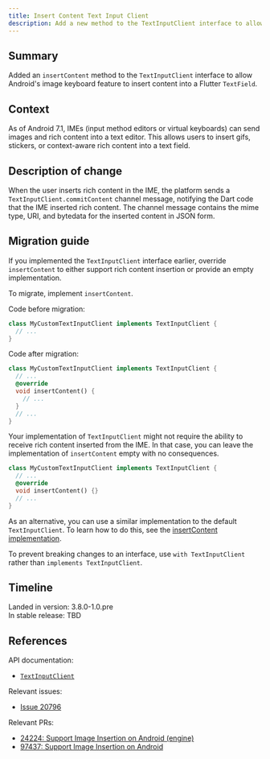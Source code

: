 ```yaml
---
title: Insert Content Text Input Client
description: Add a new method to the TextInputClient interface to allow Android virtual keyboards to insert rich content into Flutter TextFields. 
---
```


## Summary

Added an `insertContent` method to the `TextInputClient` interface to allow Android's image keyboard
feature to insert content into a Flutter `TextField`.

## Context

As of Android 7.1, IMEs (input method editors or virtual keyboards) can send
images and rich content into a text editor. This allows users to insert gifs,
stickers, or context-aware rich content into a text field.

## Description of change

When the user inserts rich content in the IME, the platform sends a `TextInputClient.commitContent`
channel message, notifying the Dart code that the IME inserted rich content.
The channel message contains the mime type, URI, and bytedata for the inserted content in JSON form.

## Migration guide

If you implemented the `TextInputClient` interface earlier, override
`insertContent` to either support rich content insertion or provide an empty implementation.

To migrate, implement `insertContent`.

Code before migration:

<!-- skip -->
```dart
class MyCustomTextInputClient implements TextInputClient {
  // ...
}
```

Code after migration:

<!-- skip -->
```dart
class MyCustomTextInputClient implements TextInputClient {
  // ...
  @override
  void insertContent() {
    // ...
  }
  // ...
}
```

Your implementation of `TextInputClient` might not require the ability to receive rich content
inserted from the IME. In that case, you can leave the implementation of `insertContent` empty with 
no consequences.

<!-- skip -->
```dart
class MyCustomTextInputClient implements TextInputClient {
  // ...
  @override
  void insertContent() {}
  // ...
}
```

As an alternative, you can use a similar implementation to the default `TextInputClient`.
To learn how to do this, see the [insertContent implementation]({{site.master-api}}/flutter/services/TextInputClient/insertContent.html).

To prevent breaking changes to an interface, use `with TextInputClient` rather than 
`implements TextInputClient`.

## Timeline

Landed in version: 3.8.0-1.0.pre<br>
In stable release: TBD

## References

API documentation:

* [`TextInputClient`]({{site.api}}/flutter/services/TextInputClient-class.html)

Relevant issues:

* [Issue 20796]({{site.repo.flutter}}/issues/20796)

Relevant PRs:

* [24224: Support Image Insertion on Android (engine)]({{site.repo.engine}}/pull/35619)
* [97437: Support Image Insertion on Android]({{site.repo.flutter}}/pull/110052)
